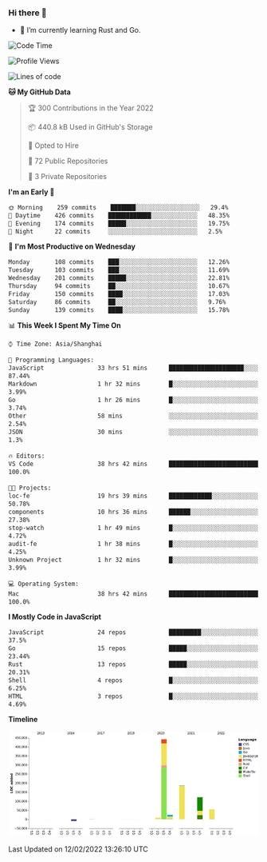 ### Hi there 👋

- 🌱 I’m currently learning Rust and Go.

<!--START_SECTION:waka-->
![Code Time](http://img.shields.io/badge/Code%20Time-232%20hrs%2026%20mins-blue)

![Profile Views](http://img.shields.io/badge/Profile%20Views-1-blue)

![Lines of code](https://img.shields.io/badge/From%20Hello%20World%20I%27ve%20Written-837%20Thousand%20lines%20of%20code-blue)

**🐱 My GitHub Data** 

> 🏆 300 Contributions in the Year 2022
 > 
> 📦 440.8 kB Used in GitHub's Storage 
 > 
> 💼 Opted to Hire
 > 
> 📜 72 Public Repositories 
 > 
> 🔑 3 Private Repositories  
 > 
**I'm an Early 🐤** 

```text
🌞 Morning    259 commits    ███████░░░░░░░░░░░░░░░░░░   29.4% 
🌆 Daytime    426 commits    ████████████░░░░░░░░░░░░░   48.35% 
🌃 Evening    174 commits    █████░░░░░░░░░░░░░░░░░░░░   19.75% 
🌙 Night      22 commits     ░░░░░░░░░░░░░░░░░░░░░░░░░   2.5%

```
📅 **I'm Most Productive on Wednesday** 

```text
Monday       108 commits    ███░░░░░░░░░░░░░░░░░░░░░░   12.26% 
Tuesday      103 commits    ███░░░░░░░░░░░░░░░░░░░░░░   11.69% 
Wednesday    201 commits    █████░░░░░░░░░░░░░░░░░░░░   22.81% 
Thursday     94 commits     ██░░░░░░░░░░░░░░░░░░░░░░░   10.67% 
Friday       150 commits    ████░░░░░░░░░░░░░░░░░░░░░   17.03% 
Saturday     86 commits     ██░░░░░░░░░░░░░░░░░░░░░░░   9.76% 
Sunday       139 commits    ████░░░░░░░░░░░░░░░░░░░░░   15.78%

```


📊 **This Week I Spent My Time On** 

```text
⌚︎ Time Zone: Asia/Shanghai

💬 Programming Languages: 
JavaScript               33 hrs 51 mins      █████████████████████░░░░   87.44% 
Markdown                 1 hr 32 mins        █░░░░░░░░░░░░░░░░░░░░░░░░   3.99% 
Go                       1 hr 26 mins        █░░░░░░░░░░░░░░░░░░░░░░░░   3.74% 
Other                    58 mins             ░░░░░░░░░░░░░░░░░░░░░░░░░   2.54% 
JSON                     30 mins             ░░░░░░░░░░░░░░░░░░░░░░░░░   1.3%

🔥 Editors: 
VS Code                  38 hrs 42 mins      █████████████████████████   100.0%

🐱‍💻 Projects: 
loc-fe                   19 hrs 39 mins      ████████████░░░░░░░░░░░░░   50.78% 
components               10 hrs 36 mins      ██████░░░░░░░░░░░░░░░░░░░   27.38% 
stop-watch               1 hr 49 mins        █░░░░░░░░░░░░░░░░░░░░░░░░   4.72% 
audit-fe                 1 hr 38 mins        █░░░░░░░░░░░░░░░░░░░░░░░░   4.25% 
Unknown Project          1 hr 32 mins        █░░░░░░░░░░░░░░░░░░░░░░░░   3.99%

💻 Operating System: 
Mac                      38 hrs 42 mins      █████████████████████████   100.0%

```

**I Mostly Code in JavaScript** 

```text
JavaScript               24 repos            █████████░░░░░░░░░░░░░░░░   37.5% 
Go                       15 repos            █████░░░░░░░░░░░░░░░░░░░░   23.44% 
Rust                     13 repos            █████░░░░░░░░░░░░░░░░░░░░   20.31% 
Shell                    4 repos             █░░░░░░░░░░░░░░░░░░░░░░░░   6.25% 
HTML                     3 repos             █░░░░░░░░░░░░░░░░░░░░░░░░   4.69%

```


**Timeline**

![Chart not found](https://raw.githubusercontent.com/elton/elton/main/charts/bar_graph.png) 


 Last Updated on 12/02/2022 13:26:10 UTC
<!--END_SECTION:waka-->

<!--
**elton/elton** is a ✨ _special_ ✨ repository because its `README.md` (this file) appears on your GitHub profile.

Here are some ideas to get you started:

- 🔭 I’m currently working on ...
- 🌱 I’m currently learning ...
- 👯 I’m looking to collaborate on ...
- 🤔 I’m looking for help with ...
- 💬 Ask me about ...
- 📫 How to reach me: ...
- 😄 Pronouns: ...
- ⚡ Fun fact: ...
-->
